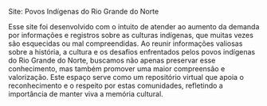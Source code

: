 Site: Povos Indígenas do Rio Grande do Norte

Esse site foi desenvolvido com o intuito de atender ao aumento da demanda por informações e registros sobre as culturas indígenas, que muitas vezes são esquecidas ou mal compreendidas. Ao reunir informações valiosas sobre a história, a cultura e os desafios enfrentados pelos povos indígenas do Rio Grande do Norte, buscamos não apenas preservar esse conhecimento, mas também promover uma maior compreensão e valorização. Este espaço serve como um repositório virtual que apoia o reconhecimento e o respeito por estas comunidades, refletindo a importância de manter viva a memória cultural.
